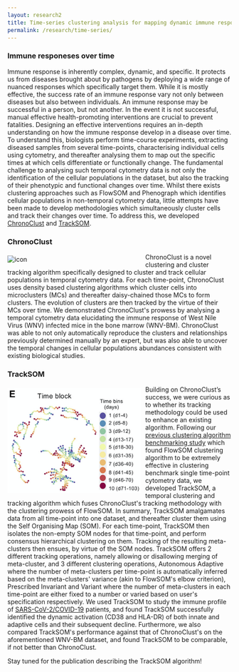 ```yaml
---
layout: research2
title: Time-series clustering analysis for mapping dynamic immune responses
permalink: /research/time-series/
---
```


### Immune responeses over time

Immune response is inherently complex, dynamic, and specific. 
It protects us from diseases brought about by pathogens by deploying a wide range of nuanced responses which specifically target them. 
While it is mostly effective, the success rate of an immune response vary not only between diseases but also between individuals. 
An immune response may be successful in a person, but not another.
In the event it is not successful, manual effective health-promoting interventions are crucial to prevent fatalities. 
Designing an effective interventions requires an in-depth understanding on how the immune response develop in a disease over time.
To understand this, biologists perform time-course experiments, extracting diseased samples from several time-points, characterising individual cells using cytometry, and thereafter analysing them to map out the specific times at which cells differentiate or functionally change.
The fundamental challenge to analysing such temporal cytometry data is not only the identification of the cellular populations in the dataset, but also the tracking of their phenotypic and functional changes over time.
Whilst there exists clustering approaches such as FlowSOM and Phenograph which identifies cellular populations in non-temporal cytometry data, little attempts have been made to develop methodologies which simultaneously cluster cells and track their changes over time. 
To address this, we developed [ChronoClust](https://www.sciencedirect.com/science/article/abs/pii/S0950705119300796) and [TrackSOM](https://github.com/ghar1821/TrackSOM).

### ChronoClust

<div class='row'>
    <div class="image">
        <a href="#">
            <img src="https://wiki.centenary.org.au/download/attachments/186841491/TS.png?version=1&modificationDate=1613891308205&api=v2" alt="icon" width="300" align="left" style="padding-left: 0px; padding-right: 10px; padding-top: 5px; padding-bottom: 10px">
        </a>
    </div>
</div>

ChronoClust is a novel clustering and cluster tracking algorithm specifically designed to cluster and track cellular populations in temporal cytometry data. 
For each time-point, ChronoClust uses density based clustering algorithms which cluster cells into microclusters (MCs) and thereafter daisy-chained those MCs to form clusters.
The evolution of clusters are then tracked by the virtue of their MCs over time. 
We demonstrated ChronoClust's prowess by analysing a temporal cytometry data elucidating the immune response of West Nile Virus (WNV) infected mice in the bone marrow (WNV-BM).
ChronoClust was able to not only automatically reproduce the clusters and relationships previously determined manually by an expert, but was also able to uncover the temporal changes in cellular populations abundances consistent with existing biological studies.

### TrackSOM

<div class='row'>
    <div class="image">
        <a href="#">
            <img src="https://raw.githubusercontent.com/ImmuneDynamics/ImmuneDynamics.github.io/master/images/TrackSOM.png" alt="icon" width="300" align="left" style="padding-left: 0px; padding-right: 10px; padding-top: 5px; padding-bottom: 10px">
        </a>
    </div>
</div>

Building on ChronoClust’s success, we were curious as to whether its tracking methodology could be used to enhance an existing algorithm.
Following our [previous clustering algorithm benchmarking study](https://academic.oup.com/bioinformatics/advance-article-abstract/doi/10.1093/bioinformatics/btab038/6122691) which found FlowSOM clustering algorithm to be extremely effective in clustering benchmark single time-point cytometry data, we developed TrackSOM, a temporal clustering and tracking algorithm which fuses ChronoClust's tracking methodology with the clustering prowess of FlowSOM. 
In summary, TrackSOM amalgamates data from all time-point into one dataset, and thereafter cluster them using the Self Organising Map (SOM).
For each time-point, TrackSOM then isolates the non-empty SOM nodes for that time-point, and perform consensus hierarchical clustering on them.
Tracking of the resulting meta-clusters then ensues, by virtue of the SOM nodes. 
TrackSOM offers 2 different tracking operations, namely allowing or disallowing merging of meta-cluster, and 3 different clustering operations, Autonomous Adaptive where the number of meta-clusters per time-point is automatically inferred based on the meta-clusters' variance (akin to FlowSOM's elbow criterion), Prescribed Invariant and Variant where the number of meta-clusters in each time-point are either fixed to a number or varied based on user's specification respectively.
We used TrackSOM to study the immune profile of [SARS-CoV-2/COVID-19](https://immunedynamics.io/research/disease) patients, and found TrackSOM successfully identified the dynamic activation (CD38 and HLA-DR) of both innate and adaptive cells and their subsequent decline.
Furthermore, we also compared TrackSOM's performance against that of ChronoClust's on the aforementioned WNV-BM dataset, and found TrackSOM to be comparable, if not better than ChronoClust.

Stay tuned for the publication describing the TrackSOM algorithm! 

